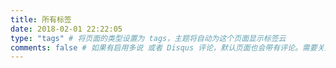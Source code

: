 ```yaml
---
title: 所有标签
date: 2018-02-01 22:22:05
type: "tags" # 将页面的类型设置为 tags，主题将自动为这个页面显示标签云
comments: false # 如果有启用多说 或者 Disqus 评论，默认页面也会带有评论。需要关闭的话，设置为 false
---
```

